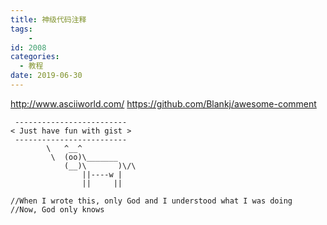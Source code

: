 ```yaml
---
title: 神级代码注释
tags:
    -
id: 2008
categories:
  - 教程
date: 2019-06-30
---
```


http://www.asciiworld.com/
https://github.com/Blankj/awesome-comment

```
 -------------------------
< Just have fun with gist >
 -------------------------
        \   ^__^
         \  (oo)\_______
            (__)\       )\/\
                ||----w |
                ||     ||
```

```text
//When I wrote this, only God and I understood what I was doing
//Now, God only knows
```
